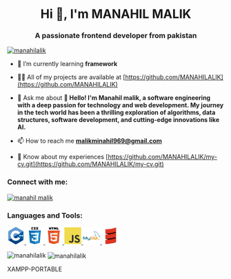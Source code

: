 <h1 align="center">Hi 👋, I'm MANAHIL MALIK</h1>
<h3 align="center">A passionate frontend developer from pakistan</h3>


<p align="left"> <a href="https://github.com/ryo-ma/github-profile-trophy"><img src="https://github-profile-trophy.vercel.app/?username=manahilalik" alt="manahilalik" /></a> </p>

- 🌱 I’m currently learning **framework**

- 👨‍💻 All of my projects are available at [https://github.com/MANAHILALIK](https://github.com/MANAHILALIK)

- 💬 Ask me about **👋 Hello! I'm Manahil malik, a software engineering with a deep passion for technology and web development. My journey in the tech world has been a thrilling exploration of algorithms, data structures, software development, and cutting-edge innovations like AI.**

- 📫 How to reach me **malikminahil969@gmail.com**

- 📄 Know about my experiences [https://github.com/MANAHILALIK/my-cv.git](https://github.com/MANAHILALIK/my-cv.git)

<h3 align="left">Connect with me:</h3>
<p align="left">
<a href="[https://linkedin.com/in/manahil malik](https://www.linkedin.com/in/manahil-malik-127b2a264/)" target="blank"><img align="center" src="https://raw.githubusercontent.com/rahuldkjain/github-profile-readme-generator/master/src/images/icons/Social/linked-in-alt.svg" alt="manahil malik" height="30" width="40" /></a>
</p>

<h3 align="left">Languages and Tools:</h3>
<p align="left"> <a href="https://www.w3schools.com/cpp/" target="_blank" rel="noreferrer"> <img src="https://raw.githubusercontent.com/devicons/devicon/master/icons/cplusplus/cplusplus-original.svg" alt="cplusplus" width="40" height="40"/> </a> <a href="https://www.w3schools.com/css/" target="_blank" rel="noreferrer"> <img src="https://raw.githubusercontent.com/devicons/devicon/master/icons/css3/css3-original-wordmark.svg" alt="css3" width="40" height="40"/> </a> <a href="https://www.w3.org/html/" target="_blank" rel="noreferrer"> <img src="https://raw.githubusercontent.com/devicons/devicon/master/icons/html5/html5-original-wordmark.svg" alt="html5" width="40" height="40"/> </a> <a href="https://developer.mozilla.org/en-US/docs/Web/JavaScript" target="_blank" rel="noreferrer"> <img src="https://raw.githubusercontent.com/devicons/devicon/master/icons/javascript/javascript-original.svg" alt="javascript" width="40" height="40"/> </a> <a href="https://www.mysql.com/" target="_blank" rel="noreferrer"> <img src="https://raw.githubusercontent.com/devicons/devicon/master/icons/mysql/mysql-original-wordmark.svg" alt="mysql" width="40" height="40"/> </a> <a href="https://www.scala-lang.org" target="_blank" rel="noreferrer"> <img src="https://raw.githubusercontent.com/devicons/devicon/master/icons/scala/scala-original.svg" alt="scala" width="40" height="40"/> </a> </p>

<p><img align="left" src="https://github-readme-stats.vercel.app/api/top-langs?username=manahilalik&show_icons=true&locale=en&layout=compact" alt="manahilalik" /></p>

<p>&nbsp;<img align="center" src="https://github-readme-stats.vercel.app/api?username=manahilalik&show_icons=true&locale=en" alt="manahilalik" /></p>
XAMPP-PORTABLE
<!--
**MANAHILALIK/MANAHILALIK** is a ✨ _special_ ✨ repository because its `README.md` (this file) appears on your GitHub profile.

Here are some ideas to get you started:

- 🔭 I’m currently working on ...
- 🌱 I’m currently learning ...
- 👯 I’m looking to collaborate on ...
- 🤔 I’m looking for help with ...
- 💬 Ask me about ...
- 📫 How to reach me: ...
- 😄 Pronouns: ...
- ⚡ Fun fact: ...
-->
